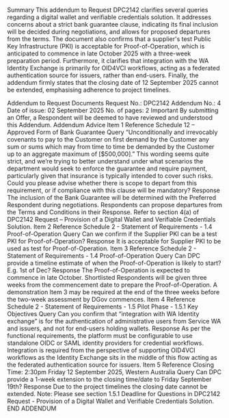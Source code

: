 Summary
This addendum to Request DPC2142 clarifies several queries regarding a digital wallet and verifiable credentials solution. It addresses concerns about a strict bank guarantee clause, indicating its final inclusion will be decided during negotiations, and allows for proposed departures from the terms. The document also confirms that a supplier's test Public Key Infrastructure (PKI) is acceptable for Proof-of-Operation, which is anticipated to commence in late October 2025 with a three-week preparation period. Furthermore, it clarifies that integration with the WA Identity Exchange is primarily for OID4VCI workflows, acting as a federated authentication source for issuers, rather than end-users. Finally, the addendum firmly states that the closing date of 12 September 2025 cannot be extended, emphasising adherence to project timelines.

Addendum to Request Documents
Request No.: DPC2142
Addendum No.: 4
Date of issue: 02 September 2025
No. of pages: 2
Important
By submitting an Offer, a Respondent will be deemed to have reviewed and understood this Addendum.
Addendum Advice
Item 1
Reference Schedule 12 – Approved Form of Bank Guarantee
Query “Unconditionally and irrevocably covenants to pay to the Customer on first demand by the Customer any sum or sums which may from time to time be demanded by the Customer up to an aggregate maximum of [$500,000].”
This wording seems quite strict, and we’re trying to better understand under what scenarios the department would seek to enforce the guarantee and require payment, particularly given that insurance is typically intended to cover such risks. Could you please advise whether there is scope to depart from this requirement, or if compliance with this clause will be mandatory?
Response The inclusion of the Bank Guarantee will be determined with the Preferred Respondent during negotiations.
Respondents can propose departures from the Terms and Conditions in their Response. Refer to section 4(a) of DPC2142 Request – Provision of a Digital Wallet and Verifiable Credentials Solution.
Item 2
Reference Schedule 2 - Statement of Requirements - 1.4 Proof-of-Operation
Query Can we confirm if the Supplier PKI can be a test PKI for Proof-of-Operation?
Response It is acceptable for Supplier PKI to be used as test for Proof-of-Operation.
Item 3
Reference Schedule 2 - Statement of Requirements - 1.4 Proof-of-Operation
Query Can DPC provide a timeline estimate of when the Proof-of-Operation is likely to start? E.g. 1st of Dec?
Response The Proof-of-Operation is expected to commence in late October. Shortlisted Respondents will be given three weeks from the commencement date to prepare the Proof-of-Operation. A demonstration
Item 3
may be required at the end of the three weeks before the two-week assessment by DGov commences.
Item 4
Reference Schedule 2 - Statement of Requirements - 1.5 Pilot Phase - 1.5.1 Key Objectives
Query Can you confirm that “integration with WA Identity exchange” is for the authentication of administrative users from Service WA and issuers, and not for end-users holding wallets.
Response As per the functional requirements, the platform must be configurable to use standalone OIDC or SAML identity providers for credential workflows.
Integration is required from the perspective of supporting OID4VCI workflows as the Identity Exchange sits in the middle of this flow acting as the federated authentication source for issuers.
Item 5
Reference Closing Time: 2:30pm Friday 12 September 2025, Western Australia
Query Can DPC provide a 1-week extension to the closing time/date to Friday September 19th?
Response Due to the project timelines the closing date cannot be extended.
Note: Please see section 1.5.1 Deadline for Questions in DPC2142 Request - Provision of a Digital Wallet and Verifiable Credentials Solution. END ADDENDUM
